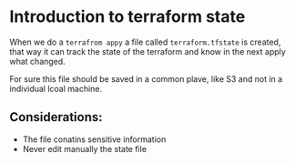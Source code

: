 # Introduction to terraform state

When we do a `terrafrom appy` a file called ``terraform.tfstate`` is created, that way it can track the state of the terraform and know in the next apply what changed.

For sure this file should be saved in a common plave, like S3 and not in a individual lcoal machine.

## Considerations:

 - The file conatins sensitive information
 - Never edit manually the state file 